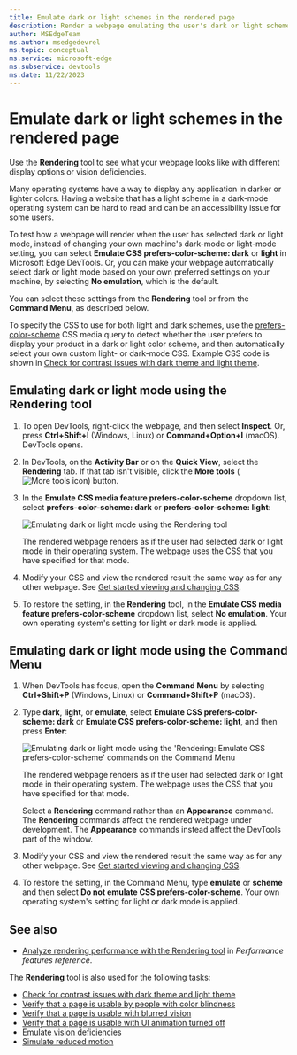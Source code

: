 ```yaml
---
title: Emulate dark or light schemes in the rendered page
description: Render a webpage emulating the user's dark or light scheme operating-system setting or browser setting, without having to change your own machine's setting.  Use a CSS media query for prefers-color-scheme, together with a DevTools rendering option.
author: MSEdgeTeam
ms.author: msedgedevrel
ms.topic: conceptual
ms.service: microsoft-edge
ms.subservice: devtools
ms.date: 11/22/2023
---
```

# Emulate dark or light schemes in the rendered page

Use the **Rendering** tool to see what your webpage looks like with different display options or vision deficiencies.

Many operating systems have a way to display any application in darker or lighter colors.  Having a website that has a light scheme in a dark-mode operating system can be hard to read and can be an accessibility issue for some users.

To test how a webpage will render when the user has selected dark or light mode, instead of changing your own machine's dark-mode or light-mode setting, you can select **Emulate CSS prefers-color-scheme: dark** or **light** in Microsoft Edge DevTools.  Or, you can make your webpage automatically select dark or light mode based on your own preferred settings on your machine, by selecting **No emulation**, which is the default. 

You can select these settings from the **Rendering** tool or from the **Command Menu**, as described below.

To specify the CSS to use for both light and dark schemes, use the [prefers-color-scheme](https://developer.mozilla.org/docs/Web/CSS/@media/prefers-color-scheme) CSS media query to detect whether the user prefers to display your product in a dark or light color scheme, and then automatically select your own custom light- or dark-mode CSS.  Example CSS code is shown in [Check for contrast issues with dark theme and light theme](test-dark-mode.md).


<!-- ====================================================================== -->
## Emulating dark or light mode using the Rendering tool

1. To open DevTools, right-click the webpage, and then select **Inspect**.  Or, press **Ctrl+Shift+I** (Windows, Linux) or **Command+Option+I** (macOS).  DevTools opens.

1. In DevTools, on the **Activity Bar** or on the **Quick View**, select the **Rendering** tab.  If that tab isn't visible, click the **More tools** (![More tools icon](./preferred-color-scheme-simulation-images/more-tools-icon.png)) button.

1. In the **Emulate CSS media feature prefers-color-scheme** dropdown list, select **prefers-color-scheme: dark** or **prefers-color-scheme: light**:

   ![Emulating dark or light mode using the Rendering tool](./preferred-color-scheme-simulation-images/css-elements-styles-qs-simulated-light-mode.png)

   The rendered webpage renders as if the user had selected dark or light mode in their operating system. The webpage uses the CSS that you have specified for that mode.

1. Modify your CSS and view the rendered result the same way as for any other webpage.  See [Get started viewing and changing CSS](../css/index.md).

1. To restore the setting, in the **Rendering** tool, in the **Emulate CSS media feature prefers-color-scheme** dropdown list, select **No emulation**. Your own operating system's setting for light or dark mode is applied.


<!-- ====================================================================== -->
## Emulating dark or light mode using the Command Menu

1. When DevTools has focus, open the **Command Menu** by selecting **Ctrl+Shift+P** (Windows, Linux) or **Command+Shift+P** (macOS).

1. Type **dark**, **light**, or **emulate**, select **Emulate CSS prefers-color-scheme: dark** or **Emulate CSS prefers-color-scheme: light**, and then press **Enter**:

   ![Emulating dark or light mode using the 'Rendering: Emulate CSS prefers-color-scheme' commands on the Command Menu](./preferred-color-scheme-simulation-images/css-console-command-menu-rendering.png)

   The rendered webpage renders as if the user had selected dark or light mode in their operating system. The webpage uses the CSS that you have specified for that mode.

   Select a **Rendering** command rather than an **Appearance** command.  The **Rendering** commands affect the rendered webpage under development.  The **Appearance** commands instead affect the DevTools part of the window.

1. Modify your CSS and view the rendered result the same way as for any other webpage.  See [Get started viewing and changing CSS](../css/index.md).

1. To restore the setting, in the Command Menu, type **emulate** or **scheme** and then select **Do not emulate CSS prefers-color-scheme**. Your own operating system's setting for light or dark mode is applied.


<!-- ====================================================================== -->
## See also

* [Analyze rendering performance with the Rendering tool](../performance/reference.md#analyze-rendering-performance-with-the-rendering-tool) in _Performance features reference_.

The **Rendering** tool is also used for the following tasks:

* [Check for contrast issues with dark theme and light theme](test-dark-mode.md)
* [Verify that a page is usable by people with color blindness](test-color-blindness.md)
* [Verify that a page is usable with blurred vision](test-blurred-vision.md)
* [Verify that a page is usable with UI animation turned off](test-reduced-ui-motion.md)
* [Emulate vision deficiencies](emulate-vision-deficiencies.md)
* [Simulate reduced motion](reduced-motion-simulation.md)
